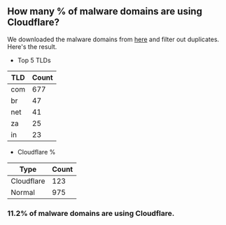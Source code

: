 ## How many % of malware domains are using Cloudflare?


We downloaded the malware domains from [here](https://urlhaus.abuse.ch) and filter out duplicates.
Here's the result.


[//]: # (start replacement)


- Top 5 TLDs

| TLD | Count |
| --- | --- |
| com | 677 |
| br | 47 |
| net | 41 |
| za | 25 |
| in | 23 |


- Cloudflare %

| Type | Count |
| --- | --- |
| Cloudflare | 123 |
| Normal | 975 |


### 11.2% of malware domains are using Cloudflare.